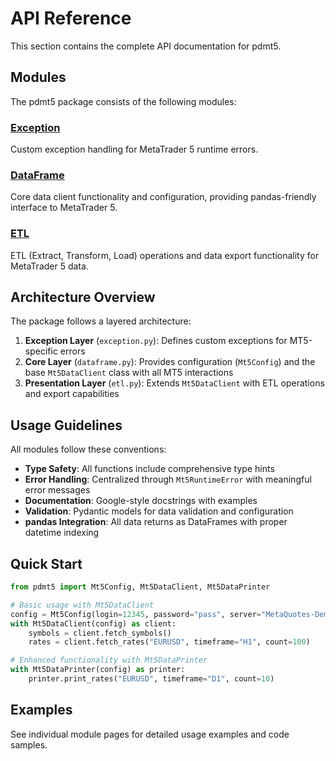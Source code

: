 # API Reference

This section contains the complete API documentation for pdmt5.

## Modules

The pdmt5 package consists of the following modules:

### [Exception](exception.md)
Custom exception handling for MetaTrader 5 runtime errors.

### [DataFrame](dataframe.md)
Core data client functionality and configuration, providing pandas-friendly interface to MetaTrader 5.

### [ETL](etl.md)
ETL (Extract, Transform, Load) operations and data export functionality for MetaTrader 5 data.

## Architecture Overview

The package follows a layered architecture:

1. **Exception Layer** (`exception.py`): Defines custom exceptions for MT5-specific errors
2. **Core Layer** (`dataframe.py`): Provides configuration (`Mt5Config`) and the base `Mt5DataClient` class with all MT5 interactions
3. **Presentation Layer** (`etl.py`): Extends `Mt5DataClient` with ETL operations and export capabilities

## Usage Guidelines

All modules follow these conventions:

- **Type Safety**: All functions include comprehensive type hints
- **Error Handling**: Centralized through `Mt5RuntimeError` with meaningful error messages
- **Documentation**: Google-style docstrings with examples
- **Validation**: Pydantic models for data validation and configuration
- **pandas Integration**: All data returns as DataFrames with proper datetime indexing

## Quick Start

```python
from pdmt5 import Mt5Config, Mt5DataClient, Mt5DataPrinter

# Basic usage with Mt5DataClient
config = Mt5Config(login=12345, password="pass", server="MetaQuotes-Demo")
with Mt5DataClient(config) as client:
    symbols = client.fetch_symbols()
    rates = client.fetch_rates("EURUSD", timeframe="H1", count=100)

# Enhanced functionality with Mt5DataPrinter
with Mt5DataPrinter(config) as printer:
    printer.print_rates("EURUSD", timeframe="D1", count=10)
```

## Examples

See individual module pages for detailed usage examples and code samples.
